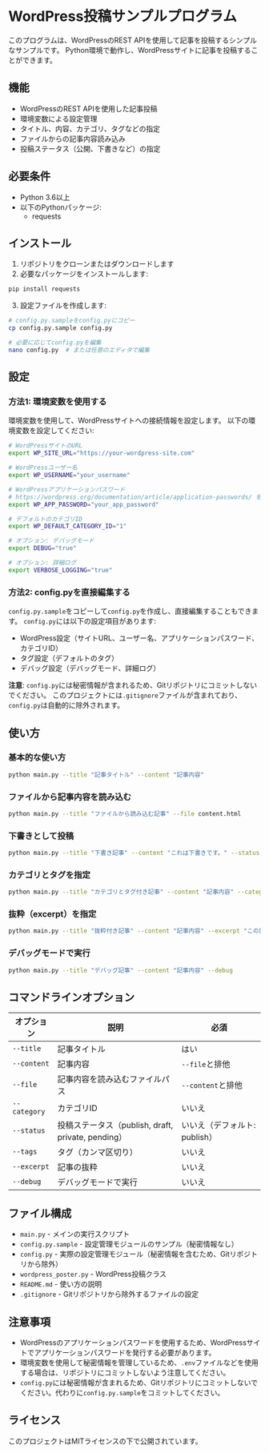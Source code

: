 # WordPress投稿サンプルプログラム

このプログラムは、WordPressのREST APIを使用して記事を投稿するシンプルなサンプルです。
Python環境で動作し、WordPressサイトに記事を投稿することができます。

## 機能

- WordPressのREST APIを使用した記事投稿
- 環境変数による設定管理
- タイトル、内容、カテゴリ、タグなどの指定
- ファイルからの記事内容読み込み
- 投稿ステータス（公開、下書きなど）の指定

## 必要条件

- Python 3.6以上
- 以下のPythonパッケージ:
  - requests

## インストール

1. リポジトリをクローンまたはダウンロードします
2. 必要なパッケージをインストールします:

```bash
pip install requests
```

3. 設定ファイルを作成します:

```bash
# config.py.sampleをconfig.pyにコピー
cp config.py.sample config.py

# 必要に応じてconfig.pyを編集
nano config.py  # または任意のエディタで編集
```

## 設定

### 方法1: 環境変数を使用する

環境変数を使用して、WordPressサイトへの接続情報を設定します。
以下の環境変数を設定してください:

```bash
# WordPressサイトのURL
export WP_SITE_URL="https://your-wordpress-site.com"

# WordPressユーザー名
export WP_USERNAME="your_username"

# WordPressアプリケーションパスワード
# https://wordpress.org/documentation/article/application-passwords/ を参照
export WP_APP_PASSWORD="your_app_password"

# デフォルトのカテゴリID
export WP_DEFAULT_CATEGORY_ID="1"

# オプション: デバッグモード
export DEBUG="true"

# オプション: 詳細ログ
export VERBOSE_LOGGING="true"
```

### 方法2: config.pyを直接編集する

`config.py.sample`をコピーして`config.py`を作成し、直接編集することもできます。
`config.py`には以下の設定項目があります:

- WordPress設定（サイトURL、ユーザー名、アプリケーションパスワード、カテゴリID）
- タグ設定（デフォルトのタグ）
- デバッグ設定（デバッグモード、詳細ログ）

**注意**: `config.py`には秘密情報が含まれるため、Gitリポジトリにコミットしないでください。
このプロジェクトには`.gitignore`ファイルが含まれており、`config.py`は自動的に除外されます。

## 使い方

### 基本的な使い方

```bash
python main.py --title "記事タイトル" --content "記事内容"
```

### ファイルから記事内容を読み込む

```bash
python main.py --title "ファイルから読み込む記事" --file content.html
```

### 下書きとして投稿

```bash
python main.py --title "下書き記事" --content "これは下書きです。" --status draft
```

### カテゴリとタグを指定

```bash
python main.py --title "カテゴリとタグ付き記事" --content "記事内容" --category 2 --tags "タグ1,タグ2,タグ3"
```

### 抜粋（excerpt）を指定

```bash
python main.py --title "抜粋付き記事" --content "記事内容" --excerpt "この記事の抜粋です"
```

### デバッグモードで実行

```bash
python main.py --title "デバッグ記事" --content "記事内容" --debug
```

## コマンドラインオプション

| オプション | 説明 | 必須 |
|------------|------|------|
| `--title` | 記事タイトル | はい |
| `--content` | 記事内容 | `--file`と排他 |
| `--file` | 記事内容を読み込むファイルパス | `--content`と排他 |
| `--category` | カテゴリID | いいえ |
| `--status` | 投稿ステータス（publish, draft, private, pending） | いいえ（デフォルト: publish） |
| `--tags` | タグ（カンマ区切り） | いいえ |
| `--excerpt` | 記事の抜粋 | いいえ |
| `--debug` | デバッグモードで実行 | いいえ |

## ファイル構成

- `main.py` - メインの実行スクリプト
- `config.py.sample` - 設定管理モジュールのサンプル（秘密情報なし）
- `config.py` - 実際の設定管理モジュール（秘密情報を含むため、Gitリポジトリから除外）
- `wordpress_poster.py` - WordPress投稿クラス
- `README.md` - 使い方の説明
- `.gitignore` - Gitリポジトリから除外するファイルの設定

## 注意事項

- WordPressのアプリケーションパスワードを使用するため、WordPressサイトでアプリケーションパスワードを発行する必要があります。
- 環境変数を使用して秘密情報を管理しているため、`.env`ファイルなどを使用する場合は、リポジトリにコミットしないよう注意してください。
- `config.py`には秘密情報が含まれるため、Gitリポジトリにコミットしないでください。代わりに`config.py.sample`をコミットしてください。

## ライセンス

このプロジェクトはMITライセンスの下で公開されています。